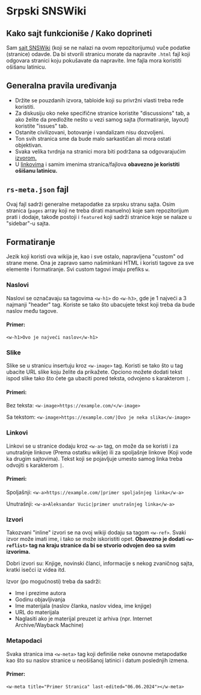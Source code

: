 # Srpski SNSWiki

## Kako sajt funkcioniše / Kako doprineti

Sam <a href="https://sns.graphite.in.rs/">sajt SNSWiki</a> (koji se ne nalazi na ovom repozitorijumu) vuče podatke (stranice) odavde. Da bi stvorili stranicu morate da napravite `.html` fajl koji odgovara stranici koju pokušavate da napravite. Ime fajla mora koristiti ošišanu latinicu.

## Generalna pravila uređivanja

- Držite se pouzdanih izvora, tabloide koji su privržni vlasti treba ređe koristiti.
- Za diskusiju oko neke specifične stranice koristite "discussions" tab, a ako želite da predložite nešto u vezi samog sajta (formatiranje, layout) koristite "issues" tab. 
- Ostanite civilizovani, botovanje i vandalizam nisu dozvoljeni.
- Ton svih stranica sme da bude malo sarkastičan ali mora ostati objektivan.
- Svaka velika tvrdnja na stranici mora biti podržana sa odgovarajućim <a href="#izvori">izvorom.</a>
- U <a href="#linkovi">linkovima</a> i samim imenima stranica/fajlova <b>obavezno je koristiti ošišanu latinicu.</b>

## `rs-meta.json` fajl

Ovaj fajl sadrži generalne metapodatke za srpsku stranu sajta. Osim stranica (`pages` array koji ne treba dirati manuelno) koje sam repozitorijum prati i dodaje, takođe postoji i `featured` koji sadrži stranice koje se nalaze u "sidebar"-u sajta.

## Formatiranje
Jezik koji koristi ova wikija je, kao i sve ostalo, napravljena "custom" od strane mene. Ona je zapravo samo našminkani HTML i koristi tagove za sve elemente i formatiranje. Svi custom tagovi imaju prefiks `w`.

### Naslovi

Naslovi se označavaju sa tagovima `<w-h1>` do `<w-h3>`, gde je 1 najveći a 3 najmanji "header" tag. Koriste se tako što ubacujete tekst koji treba da bude naslov među tagove.

#### Primer:

`<w-h1>Ovo je najveći naslov</w-h1>`

### Slike

Slike se u stranicu insertuju kroz `<w-image>` tag. Koristi se tako što u tag ubacite URL slike koju želite da prikažete. Opciono možete dodati tekst ispod slike tako što ćete ga ubaciti pored teksta, odvojeno s karakterom `|`.

#### Primeri:

Bez teksta:
`<w-image>https://example.com/</w-image>`

Sa tekstom: 
`<w-image>https://example.com/|Ovo je neka slika</w-image>`

### Linkovi

Linkovi se u stranice dodaju kroz `<w-a>` tag, on može da se koristi i za unutrašnje linkove (Prema ostatku wikije) ili za spoljašnje linkove (Koji vode ka drugim sajtovima). Tekst koji se pojavljuje umesto samog linka treba odvojiti s karakterom `|`.

#### Primeri:

Spoljašnji: `<w-a>https://example.com/|primer spoljašnjeg linka</w-a>`

Unutrašnji: `<w-a>Aleksandar Vucic|primer unutrašnjeg linka</w-a>`

### Izvori

Takozvani "inline" izvori se na ovoj wikiji dodaju sa tagom `<w-ref>`. Svaki izvor može imati ime, i tako se može iskoristiti opet. <b>Obavezno je dodati `<w-reflist>` tag na kraju stranice da bi se stvorio odvojen deo sa svim izvorima.</b>

Dobri izvori su: Knjige, novinski članci, informacije s nekog zvaničnog sajta, kratki isečci iz videa itd. 

Izvor (po mogućnosti) treba da sadrži:

- Ime i prezime autora
- Godinu objavljivanja
- Ime materijala (naslov članka, naslov videa, ime knjige)
- URL do materijala
- Naglasiti ako je materijal preuzet iz arhiva (npr. Internet Archive/Wayback Machine)

### Metapodaci

Svaka stranica ima `<w-meta>` tag koji definiše neke osnovne metapodatke kao što su naslov stranice u neošišanoj latinici i datum poslednjih izmena.

#### Primer:

`<w-meta title="Primer Stranica" last-edited="06.06.2024"></w-meta>`